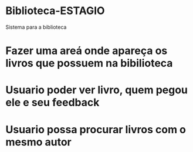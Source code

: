 # Biblioteca-ESTAGIO
Sistema para a biblioteca
# Fazer uma areá onde apareça os livros que possuem na bibilioteca
# Usuario poder ver livro, quem pegou ele e seu feedback
# Usuario possa procurar livros com o mesmo autor